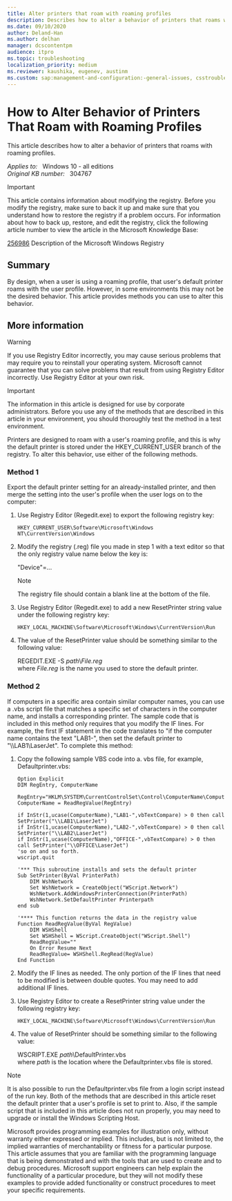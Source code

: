```yaml
---
title: Alter printers that roam with roaming profiles
description: Describes how to alter a behavior of printers that roams with roaming profiles.
ms.date: 09/10/2020
author: Deland-Han
ms.author: delhan
manager: dcscontentpm
audience: itpro
ms.topic: troubleshooting
localization_priority: medium
ms.reviewer: kaushika, eugenev, austinm
ms.custom: sap:management-and-configuration:-general-issues, csstroubleshoot
---
```

# How to Alter Behavior of Printers That Roam with Roaming Profiles

This article describes how to alter a behavior of printers that roams with roaming profiles.

_Applies to:_ &nbsp; Windows 10 - all editions  
_Original KB number:_ &nbsp; 304767

> [!IMPORTANT]
> This article contains information about modifying the registry. Before you modify the registry, make sure to back it up and make sure that you understand how to restore the registry if a problem occurs. For information about how to back up, restore, and edit the registry, click the following article number to view the article in the Microsoft Knowledge Base:
>
> [256986](https://support.microsoft.com/help/256986) Description of the Microsoft Windows Registry  

## Summary

By design, when a user is using a roaming profile, that user's default printer roams with the user profile. However, in some environments this may not be the desired behavior. This article provides methods you can use to alter this behavior.

## More information

> [!WARNING]
> If you use Registry Editor incorrectly, you may cause serious problems that may require you to reinstall your operating system. Microsoft cannot guarantee that you can solve problems that result from using Registry Editor incorrectly. Use Registry Editor at your own risk. 

> [!IMPORTANT]
> The information in this article is designed for use by corporate administrators. Before you use any of the methods that are described in this article in your environment, you should thoroughly test the method in a test environment.

Printers are designed to roam with a user's roaming profile, and this is why the default printer is stored under the HKEY_CURRENT_USER branch of the registry. To alter this behavior, use either of the following methods.

### Method 1

Export the default printer setting for an already-installed printer, and then merge the setting into the user's profile when the user logs on to the computer:

1. Use Registry Editor (Regedit.exe) to export the following registry key:

    `HKEY_CURRENT_USER\Software\Microsoft\Windows NT\CurrentVersion\Windows`

2. Modify the registry (.reg) file you made in step 1 with a text editor so that the only registry value name below the key is:  

    "Device"=...

    > [!NOTE]
    > The registry file should contain a blank line at the bottom of the file.
3. Use Registry Editor (Regedit.exe) to add a new ResetPrinter string value under the following registry key:

    `HKEY_LOCAL_MACHINE\Software\Microsoft\Windows\CurrentVersion\Run`

4. The value of the ResetPrinter value should be something similar to the following value:

    REGEDIT.EXE -S *path*\\*File.reg*  
    where *File.reg* is the name you used to store the default printer.

### Method 2

If computers in a specific area contain similar computer names, you can use a .vbs script file that matches a specific set of characters in the computer name, and installs a corresponding printer. The sample code that is included in this method only requires that you modify the IF lines. For example, the first IF statement in the code translates to "if the computer name contains the text "LAB1-", then set the default printer to "\\\\LAB1\\LaserJet". To complete this method:

1. Copy the following sample VBS code into a. vbs file, for example, Defaultprinter.vbs:

    ```vbs
    Option Explicit
    DIM RegEntry, ComputerName

    RegEntry="HKLM\SYSTEM\CurrentControlSet\Control\ComputerName\ComputerName\ComputerName" ComputerName = ReadRegValue(RegEntry)

    if InStr(1,ucase(ComputerName),"LAB1-",vbTextCompare) > 0 then call SetPrinter("\\LAB1\LaserJet")
    if InStr(1,ucase(ComputerName),"LAB2-",vbTextCompare) > 0 then call SetPrinter("\\LAB2\LaserJet")
    if InStr(1,ucase(ComputerName),"OFFICE-",vbTextCompare) > 0 then call SetPrinter("\\OFFICE\LaserJet")
    'so on and so forth.
    wscript.quit

    '*** This subroutine installs and sets the default printer
    Sub SetPrinter(ByVal PrinterPath)
        DIM WshNetwork
        Set WshNetwork = CreateObject("WScript.Network")
        WshNetwork.AddWindowsPrinterConnection(PrinterPath)
        WshNetwork.SetDefaultPrinter Printerpath
    end sub

    '**** This function returns the data in the registry value
    Function ReadRegValue(ByVal RegValue)
        DIM WSHShell
        Set WSHShell = WScript.CreateObject("WScript.Shell")
        ReadRegValue=""
        On Error Resume Next
        ReadRegValue= WSHShell.RegRead(RegValue)
    End Function
    ```

2. Modify the IF lines as needed. The only portion of the IF lines that need to be modified is between double quotes. You may need to add additional IF lines.
3. Use Registry Editor to create a ResetPrinter string value under the following registry key:

    `HKEY_LOCAL_MACHINE\Software\Microsoft\Windows\CurrentVersion\Run`

4. The value of ResetPrinter should be something similar to the following value:

    WSCRIPT.EXE *path*\\DefaultPrinter.vbs  
    where *path* is the location where the Defaultprinter.vbs file is stored.

> [!NOTE]
> It is also possible to run the Defaultprinter.vbs file from a login script instead of the run key. Both of the methods that are described in this article reset the default printer that a user's profile is set to print to. Also, if the sample script that is included in this article does not run properly, you may need to upgrade or install the Windows Scripting Host.
>
> Microsoft provides programming examples for illustration only, without warranty either expressed or implied. This includes, but is not limited to, the implied warranties of merchantability or fitness for a particular purpose. This article assumes that you are familiar with the programming language that is being demonstrated and with the tools that are used to create and to debug procedures. Microsoft support engineers can help explain the functionality of a particular procedure, but they will not modify these examples to provide added functionality or construct procedures to meet your specific requirements.
